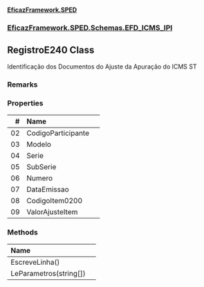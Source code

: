 #### [EficazFramework.SPED](EficazFrameworkSPED.md 'EficazFramework SPED')
### [EficazFramework.SPED.Schemas.EFD_ICMS_IPI](EficazFramework.SPED.Schemas.EFD_ICMS_IPI.md 'EficazFramework.SPED.Schemas.EFD_ICMS_IPI')

## RegistroE240 Class

Identificação dos Documentos do Ajuste da Apuração do ICMS ST

### Remarks
### Properties

| # | Name | |
| ---: | :--- | :--- |
| 02 | CodigoParticipante |  |
| 03 | Modelo |  |
| 04 | Serie |  |
| 05 | SubSerie |  |
| 06 | Numero |  |
| 07 | DataEmissao |  |
| 08 | CodigoItem0200 |  |
| 09 | ValorAjusteItem |  |
### Methods

| Name | |
| :--- | :--- |
| EscreveLinha() |  |
| LeParametros(string[]) |  |
